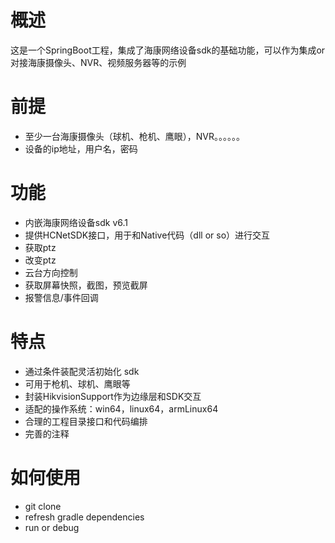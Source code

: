 # 概述

这是一个SpringBoot工程，集成了海康网络设备sdk的基础功能，可以作为集成or对接海康摄像头、NVR、视频服务器等的示例

# 前提

* 至少一台海康摄像头（球机、枪机、鹰眼），NVR。。。。。。
* 设备的ip地址，用户名，密码

# 功能

* 内嵌海康网络设备sdk v6.1
* 提供HCNetSDK接口，用于和Native代码（dll or so）进行交互
* 获取ptz
* 改变ptz
* 云台方向控制
* 获取屏幕快照，截图，预览截屏
* 报警信息/事件回调

# 特点

* 通过条件装配灵活初始化 sdk
* 可用于枪机、球机、鹰眼等
* 封装HikvisionSupport作为边缘层和SDK交互
* 适配的操作系统：win64，linux64，armLinux64
* 合理的工程目录接口和代码编排
* 完善的注释

# 如何使用

* git clone
* refresh gradle dependencies
* run or debug 

